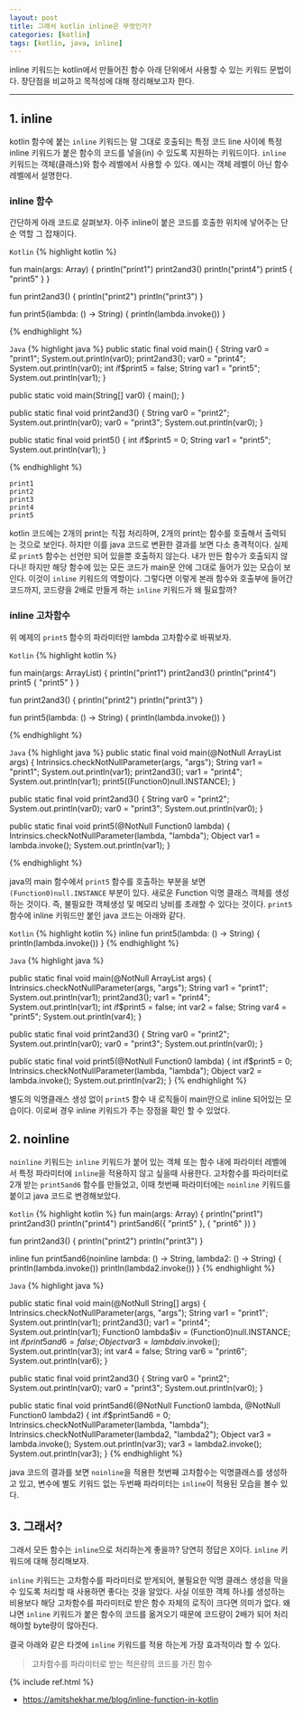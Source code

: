 ```yaml
---
layout: post
title: 그래서 kotlin inline은 무엇인가?
categories: [kotlin]
tags: [kotlin, java, inline]
---
```


inline 키워드는 kotlin에서 만들어진 함수 아래 단위에서 사용할 수 있는 키워드 문법이다. 장단점을 비교하고 목적성에 대해 정리해보고자 한다.

<hr>

## 1. inline
kotlin 함수에 붙는 `inline` 키워드는 말 그대로 호출되는 특정 코드 line 사이에 특정 inline 키워드가 붙은 함수의 코드를 넣을(in) 수 있도록 지원하는 키워드이다.
`inline` 키워드는 객체(클래스)와 함수 레벨에서 사용할 수 있다. 예시는 객체 레벨이 아닌 함수 레벨에서 설명한다.

### inline 함수

간단하게 아래 코드로 살펴보자. 아주 inline이 붙은 코드를 호출한 위치에 넣어주는 단순 역할 그 잡채이다.


`Kotlin`
{% highlight kotlin %}

fun main(args: Array<String>) {
    println("print1")
    print2and3()
    println("print4")
    print5 { "print5" }
}

fun print2and3() {
    println("print2")
    println("print3")
}

fun print5(lambda: () -> String) {
    println(lambda.invoke())
}

{% endhighlight %}

`Java`
{% highlight java %}
public static final void main() {
    String var0 = "print1";
    System.out.println(var0);
    print2and3();
    var0 = "print4";
    System.out.println(var0);
    int $i$f$print5 = false;
    String var1 = "print5";
    System.out.println(var1);
}

public static void main(String[] var0) {
    main();
}

public static final void print2and3() {
    String var0 = "print2";
    System.out.println(var0);
    var0 = "print3";
    System.out.println(var0);
}

public static final void print5() {
    int $i$f$print5 = 0;
    String var1 = "print5";
    System.out.println(var1);
}

{% endhighlight %}

```
print1
print2
print3
print4
print5
```

kotlin 코드에는 2개의 print는 직접 처리하며, 2개의 print는 함수를 호출해서 출력되는 것으로 보인다. 하지만 이를 java 코드로 변환한 결과를 보면 다소 충격적이다. 실제로 `print5` 함수는 선언만 되어 있을뿐 호출하지 않는다. 내가 만든 함수가 호출되지 않다니! 하지만 해당 함수에 있는 모든 코드가 main문 안에 그대로 들어가 있는 모습이 보인다. 이것이 `inline` 키워드의 역할이다. 그렇다면 이렇게 본래 함수와 호출부에 들어간 코드까지, 코드량을 2배로 만들게 하는 `inline` 키워드가 왜 필요할까?

### inline 고차함수

위 예제의 `print5` 함수의 파라미터만 lambda 고차함수로 바꿔보자.

`Kotlin`
{% highlight kotlin %}

fun main(args: ArrayList<String>) {
    println("print1")
    print2and3()
    println("print4")
    print5 { "print5" }
}

fun print2and3() {
    println("print2")
    println("print3")
}

fun print5(lambda: () -> String) {
    println(lambda.invoke())
}

{% endhighlight %}

`Java`
{% highlight java %}
public static final void main(@NotNull ArrayList args) {
    Intrinsics.checkNotNullParameter(args, "args");
    String var1 = "print1";
    System.out.println(var1);
    print2and3();
    var1 = "print4";
    System.out.println(var1);
    print5((Function0)null.INSTANCE);
}

public static final void print2and3() {
    String var0 = "print2";
    System.out.println(var0);
    var0 = "print3";
    System.out.println(var0);
}

public static final void print5(@NotNull Function0 lambda) {
    Intrinsics.checkNotNullParameter(lambda, "lambda");
    Object var1 = lambda.invoke();
    System.out.println(var1);
}

{% endhighlight %}

java의 main 함수에서 `print5` 함수를 호출하는 부분을 보면 `(Function0)null.INSTANCE` 부분이 있다. 새로운 Function 익명 클래스 객체를 생성하는 것이다. 즉, 불필요한 객체생성 및 메모리 낭비를 초래할 수 있다는 것이다. `print5` 함수에 inline 키워드만 붙인 java 코드는 아래와 같다.

`Kotlin`
{% highlight kotlin %}
inline fun print5(lambda: () -> String) {
    println(lambda.invoke())
}
{% endhighlight %}


`Java`
{% highlight java %}

public static final void main(@NotNull ArrayList args) {
    Intrinsics.checkNotNullParameter(args, "args");
    String var1 = "print1";
    System.out.println(var1);
    print2and3();
    var1 = "print4";
    System.out.println(var1);
    int $i$f$print5 = false;
    int var2 = false;
    String var4 = "print5";
    System.out.println(var4);
}

public static final void print2and3() {
    String var0 = "print2";
    System.out.println(var0);
    var0 = "print3";
    System.out.println(var0);
}

public static final void print5(@NotNull Function0 lambda) {
    int $i$f$print5 = 0;
    Intrinsics.checkNotNullParameter(lambda, "lambda");
    Object var2 = lambda.invoke();
    System.out.println(var2);
}
{% endhighlight %}

별도의 익명클래스 생성 없이 `print5` 함수 내 로직들이 main안으로 inline 되어있는 모습이다. 이로써 경우 inline 키워드가 주는 장점을 확인 할 수 있었다.

## 2. noinline
`noinline` 키워드는 `inline` 키워드가 붙어 있는 객체 또는 함수 내에 파라미터 레벨에서 특정 파라미터에 `inline`을 적용하지 않고 싶을때 사용한다. 고차함수를 파라미터로 2개 받는 `print5and6` 함수를 만들었고, 이때 첫번째 파라미터에는 `noinline` 키워드를 붙이고 java 코드로 변경해보았다.

`Kotlin`
{% highlight kotlin %}
fun main(args: Array<String>) {
    println("print1")
    print2and3()
    println("print4")
    print5and6({ "print5" }, { "print6" })
}

fun print2and3() {
    println("print2")
    println("print3")
}

inline fun print5and6(noinline lambda: () -> String, lambda2: () -> String) {
    println(lambda.invoke())
    println(lambda2.invoke())
}
{% endhighlight %}


`Java`
{% highlight java %}

public static final void main(@NotNull String[] args) {
    Intrinsics.checkNotNullParameter(args, "args");
    String var1 = "print1";
    System.out.println(var1);
    print2and3();
    var1 = "print4";
    System.out.println(var1);
    Function0 lambda$iv = (Function0)null.INSTANCE;
    int $i$f$print5and6 = false;
    Object var3 = lambda$iv.invoke();
    System.out.println(var3);
    int var4 = false;
    String var6 = "print6";
    System.out.println(var6);
}

public static final void print2and3() {
    String var0 = "print2";
    System.out.println(var0);
    var0 = "print3";
    System.out.println(var0);
}

public static final void print5and6(@NotNull Function0 lambda, @NotNull Function0 lambda2) {
    int $i$f$print5and6 = 0;
    Intrinsics.checkNotNullParameter(lambda, "lambda");
    Intrinsics.checkNotNullParameter(lambda2, "lambda2");
    Object var3 = lambda.invoke();
    System.out.println(var3);
    var3 = lambda2.invoke();
    System.out.println(var3);
}
{% endhighlight %}

java 코드의 결과를 보면 `noinline`을 적용한 첫번째 고차함수는 익명클래스를 생성하고 있고, 변수에 별도 키워드 없는 두번째 파라미터는 `inline`이 적용된 모습을 볼수 있다.

## 3. 그래서?
그래서 모든 함수는 `inline`으로 처리하는게 좋을까? 당연히 정답은 X이다. `inline` 키워드에 대해 정리해보자.

`inline` 키워드는 고차함수를 파라미터로 받게되어, 불필요한 익명 클래스 생성을 막을 수 있도록 처리할 때 사용하면 좋다는 것을 알았다. 사실 이또한 객체 하나를 생성하는 비용보다 해당 고차함수를 파라미터로 받은 함수 자체의 로직이 크다면 의미가 없다. 왜냐면 `inline` 키워드가 붙은 함수의 코드를 옮겨오기 때문에 코드량이 2배가 되어 처리해야할 byte량이 많아진다. 

결국 아래와 같은 타겟에 `inline` 키워드를 적용 하는게 가장 효과적이라 할 수 있다.
> 고차함수를 파라미터로 받는 적은량의 코드를 가진 함수

{% include ref.html %}
* <https://amitshekhar.me/blog/inline-function-in-kotlin>